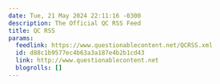```yaml
---
date: Tue, 21 May 2024 22:11:16 -0300
description: The Official QC RSS Feed
title: QC RSS
params:
  feedlink: https://www.questionablecontent.net/QCRSS.xml
  id: d88c1b9577ec4b63a3a187e4b2b1cd43
  link: http://www.questionablecontent.net
  blogrolls: []
---
```

